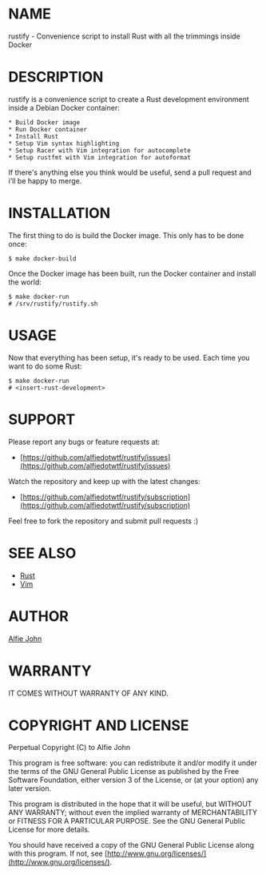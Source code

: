 # NAME

rustify - Convenience script to install Rust with all the trimmings inside Docker

# DESCRIPTION

rustify is a convenience script to create a Rust development environment inside
a Debian Docker container:

    * Build Docker image
    * Run Docker container
    * Install Rust
    * Setup Vim syntax highlighting
    * Setup Racer with Vim integration for autocomplete
    * Setup rustfmt with Vim integration for autoformat

If there's anything else you think would be useful, send a pull request and
i'll be happy to merge.

# INSTALLATION

The first thing to do is build the Docker image. This only has to be done once:

    $ make docker-build

Once the Docker image has been built, run the Docker container and install the world:

    $ make docker-run
    # /srv/rustify/rustify.sh

# USAGE

Now that everything has been setup, it's ready to be used. Each time you want to do some Rust:

    $ make docker-run
    # <insert-rust-development> 

# SUPPORT

Please report any bugs or feature requests at:

* [https://github.com/alfiedotwtf/rustify/issues](https://github.com/alfiedotwtf/rustify/issues)

Watch the repository and keep up with the latest changes:

* [https://github.com/alfiedotwtf/rustify/subscription](https://github.com/alfiedotwtf/rustify/subscription)

Feel free to fork the repository and submit pull requests :)

# SEE ALSO

* [Rust](https://www.rust-lang.org/)
* [Vim](http://www.vim.org/)

# AUTHOR

[Alfie John](https://www.alfie.wtf)

# WARRANTY

IT COMES WITHOUT WARRANTY OF ANY KIND.

# COPYRIGHT AND LICENSE

Perpetual Copyright (C) to Alfie John

This program is free software: you can redistribute it and/or modify it under
the terms of the GNU General Public License as published by the Free Software
Foundation, either version 3 of the License, or (at your option) any later
version.

This program is distributed in the hope that it will be useful, but WITHOUT ANY
WARRANTY; without even the implied warranty of MERCHANTABILITY or FITNESS FOR A
PARTICULAR PURPOSE. See the GNU General Public License for more details.

You should have received a copy of the GNU General Public License along with
this program. If not, see [http://www.gnu.org/licenses/](http://www.gnu.org/licenses/).
